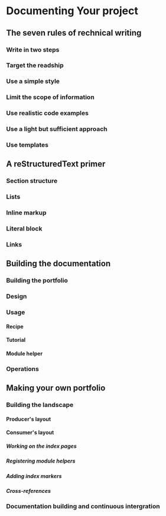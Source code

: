 # Documenting Your project
## The seven rules of rechnical writing 
### Write in two steps 
### Target the readship
### Use a simple style 
### Limit the scope of information
### Use realistic code examples
### Use a light but sufficient approach
### Use templates 

## A reStructuredText primer 
### Section structure 
### Lists 
### Inline markup
### Literal block 
### Links 

## Building the documentation
### Building the portfolio
### Design
### Usage 
#### Recipe 
#### Tutorial 
#### Module helper 
### Operations 

## Making your own portfolio
### Building the landscape 
#### Producer's layout 
#### Consumer's layout 
##### Working on the index pages
##### Registering module helpers
##### Adding index markers 
##### Cross-references
### Documentation building and continuous intergration
